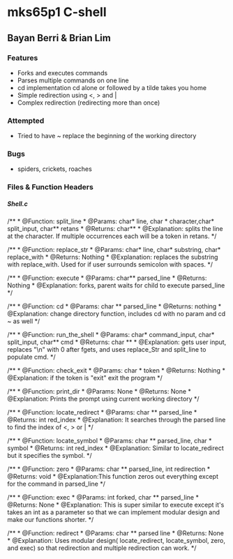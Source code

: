# mks65p1 C-shell
## Bayan Berri & Brian Lim

### Features
* Forks and executes commands
* Parses multiple commands on one line
* cd implementation cd alone or followed by a tilde takes you home
* Simple redirection using <, > and |
* Complex redirection (redirecting more than once)

### Attempted
* Tried to have ~ replace the beginning of the working directory

### Bugs
* spiders, crickets, roaches

### Files & Function Headers
##### Shell.c

/**
 \* @Function: split_line
 \* @Params: char* line, char * character,char* split_input, char** retans
 \* @Returns: char**
 \* @Explanation: splits the line at the character. If multiple occurrences each will be a token in retans.
 */

/**
 \* @Function: replace_str
 \* @Params: char* line, char* substring, char* replace_with
 \* @Returns: Nothing
 \* @Explanation: replaces the substring with replace_with. Used for if user surrounds semicolon with spaces.
 */

/**
 \* @Function: execute
 \* @Params: char** parsed_line
 \* @Returns: Nothing
 \* @Explanation: forks, parent waits for child to execute parsed_line
 */

/**
 \* @Function: cd
 \* @Params: char ** parsed_line
 \* @Returns: nothing
 \* @Explanation: change directory function, includes cd with no param and cd ~ as well
 */

/**
 \* @Function: run_the_shell
 \* @Params: char* command_input, char* split_input, char** cmd
 \* @Returns: char **
 \* @Explanation: gets user input, replaces "\n" with 0 after fgets, and uses replace_Str and split_line to populate cmd.
 */

/**
 \* @Function: check_exit
 \* @Params: char * token
 \* @Returns: Nothing
 \* @Explanation: if the token is "exit" exit the program
 */

/**
 \* @Function: print_dir
 \* @Params: None
 \* @Returns: None
 \* @Explanation: Prints the prompt using current working directory
 */

/**
 \* @Function: locate_redirect
 \* @Params: char ** parsed_line
 \* @Returns: int red_index
 \* @Explanation: It searches through the parsed line to find the index of <, > or |
 */

/**
 \* @Function: locate_symbol
 \* @Params: char ** parsed_line, char * symbol
 \* @Returns: int red_index
 \* @Explanation: Similar to locate_redirect but it specifies the symbol.
 */

/**
 \* @Function: zero
 \* @Params: char ** parsed_line, int redirection
 \* @Returns: void
 \* @Explanation:This function zeros out everything except for the command in parsed_line
 */

/**
 \* @Function: exec
 \* @Params: int forked, char ** parsed_line
 \* @Returns: None
 \* @Explanation: This is super similar to execute except it's takes an int as a parameter so that we can implement modular design and make our functions shorter.
 */

/**
 \* @Function: redirect
 \* @Params: char ** parsed line
 \* @Returns: None
 \* @Explanation: Uses modular design( locate_redirect, locate_symbol, zero, and exec) so that redirection and multiple redirection can work.
 */
